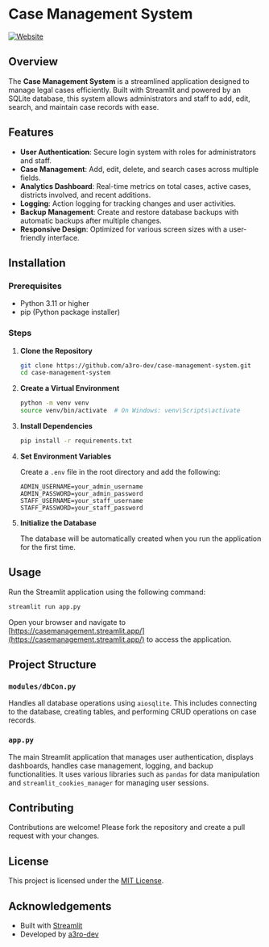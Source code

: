 # Case Management System

[![Website](https://casemanagement.streamlit.app/)](https://casemanagement.streamlit.app/)

## Overview

The **Case Management System** is a streamlined application designed to manage legal cases efficiently. Built with Streamlit and powered by an SQLite database, this system allows administrators and staff to add, edit, search, and maintain case records with ease.

## Features

- **User Authentication**: Secure login system with roles for administrators and staff.
- **Case Management**: Add, edit, delete, and search cases across multiple fields.
- **Analytics Dashboard**: Real-time metrics on total cases, active cases, districts involved, and recent additions.
- **Logging**: Action logging for tracking changes and user activities.
- **Backup Management**: Create and restore database backups with automatic backups after multiple changes.
- **Responsive Design**: Optimized for various screen sizes with a user-friendly interface.

## Installation

### Prerequisites

- Python 3.11 or higher
- pip (Python package installer)

### Steps

1. **Clone the Repository**

    ```bash
    git clone https://github.com/a3ro-dev/case-management-system.git
    cd case-management-system
    ```

2. **Create a Virtual Environment**

    ```bash
    python -m venv venv
    source venv/bin/activate  # On Windows: venv\Scripts\activate
    ```

3. **Install Dependencies**

    ```bash
    pip install -r requirements.txt
    ```

4. **Set Environment Variables**

    Create a `.env` file in the root directory and add the following:

    ```env
    ADMIN_USERNAME=your_admin_username
    ADMIN_PASSWORD=your_admin_password
    STAFF_USERNAME=your_staff_username
    STAFF_PASSWORD=your_staff_password
    ```

5. **Initialize the Database**

    The database will be automatically created when you run the application for the first time.

## Usage

Run the Streamlit application using the following command:

```bash
streamlit run app.py
```

Open your browser and navigate to [https://casemanagement.streamlit.app/](https://casemanagement.streamlit.app/) to access the application.

## Project Structure

### `modules/dbCon.py`

Handles all database operations using `aiosqlite`. This includes connecting to the database, creating tables, and performing CRUD operations on case records.

### `app.py`

The main Streamlit application that manages user authentication, displays dashboards, handles case management, logging, and backup functionalities. It uses various libraries such as `pandas` for data manipulation and `streamlit_cookies_manager` for managing user sessions.

## Contributing

Contributions are welcome! Please fork the repository and create a pull request with your changes.

## License

This project is licensed under the [MIT License](LICENSE).

## Acknowledgements

- Built with [Streamlit](https://streamlit.io/)
- Developed by [a3ro-dev](https://github.com/a3ro-dev)
```